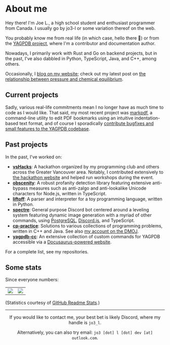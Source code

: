 # About me

Hey there! I'm Joe L., a high school student and enthusiast programmer from Canada. I usually go by jo3-l or some variation thereof on the web.

You probably know me from real life (in which case, hello there 👀) or from the [YAGPDB project](https://yagpdb.xyz), where I'm a contributor and documentation author.

Nowadays, I primarily work with Rust and Go on backend projects, but in the past, I've also dabbled in Python, TypeScript, Java, and C++, among others.

Occasionally, I [blog on my website](https://jo3-l.github.io); check out my latest post on [the relationship between pressure and chemical equilibrium](https://jo3-l.github.io/posts/pressure-and-equilibrium/).

## Current projects

Sadly, various real-life commitments mean I no longer have as much time to code as I would like. That said, my most recent project was [markpdf](https://github.com/jo3-l/markpdf), a command-line utility to edit PDF bookmarks using an intuitive indentation-based text format, and of course I sporadically [contribute bugfixes and small features to the YAGPDB codebase](https://github.com/botlabs-gg/yagpdb/commits/master?author=jo3-l).

## Past projects

In the past, I've worked on:

- [**vsHacks**](https://vshacks.tech): A hackathon organized by my programming club and others across the Greater Vancouver area. Notably, I contributed extensively to [the hackathon website](https://github.com/vsHacks/vshacks.github.io) and helped run workshops during the event.
- [**obscenity**](https://github.com/jo3-l/obscenity): A robust profanity detection library featuring extensive anti-bypass measures such as anti-zalgo and anti-lookalike Unicode characters for Node.js, written in TypeScript.
- [**liftoff**](https://github.com/jo3-l/liftoff): A parser and interpreter for a toy programming language, written in Python.
- [**spectre**](https://github.com/jo3-l/spectre): General purpose Discord bot centered around a leveling system featuring dynamic image generation with a myriad of other commands, using [PostgreSQL](https://www.postgresql.org/), [Discord.js](https://discord.js.org/#/), and TypeScript.
- [**cp-practice**](https://github.com/jo3-l/cp-practice): Solutions to various collections of programming problems, written in C++ and Java. See also [my account on the DMOJ](https://dmoj.ca/user/jo3_l).
- [**yagpdb-cc**](https://github.com/yagpdb-cc/yagpdb-cc): An extensive collection of custom commands for YAGPDB accessible via a [Docusaurus-powered website](https://yagpdb-cc.github.io).

For a complete list, see my repositories.

## Some stats

Since everyone numbers:

<table>
  <tr>
    <td align="center" style="padding=0;width=50%;">
      <img align="center" style="padding=0;" src="https://github-readme-stats.vercel.app/api/?username=jo3-l&show_icons=true&title_color=4F8CC9&text_color=9f9f9f&bg_color=00000000&hide_border=true&icon_color=4F8CC9&hide_title=true&count_private=true" />
    </td>
    <td align="center" style="padding=0;width=50%;">
      <img align="center" style="padding=0;" src="https://github-readme-stats.quantumlytangled.vercel.app/api/top-langs/?username=jo3-l&layout=compact&show_icons=true&title_color=4F8CC9&text_color=9f9f9f&bg_color=00000000&hide_border=true&icon_color=00000000&count_private=true&hide=lua" />
    </td>
  </tr>
</table>

(Statistics courtesy of [GitHub Readme Stats](https://github.com/anuraghazra/github-readme-stats).)

---

<div align="center">

If you would like to contact me, your best bet is likely Discord, where my handle is `jo3_l`.

Alternatively, you can also try email: `jo3 [dot] l [dot] dev [at] outlook.com`.

</div>
